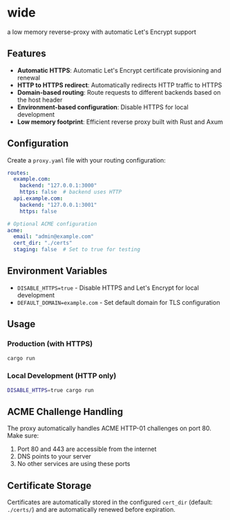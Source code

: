 # wide
a low memory reverse-proxy with automatic Let's Encrypt support

## Features

- **Automatic HTTPS**: Automatic Let's Encrypt certificate provisioning and renewal
- **HTTP to HTTPS redirect**: Automatically redirects HTTP traffic to HTTPS
- **Domain-based routing**: Route requests to different backends based on the host header
- **Environment-based configuration**: Disable HTTPS for local development
- **Low memory footprint**: Efficient reverse proxy built with Rust and Axum

## Configuration

Create a `proxy.yaml` file with your routing configuration:

```yaml
routes:
  example.com:
    backend: "127.0.0.1:3000"
    https: false  # backend uses HTTP
  api.example.com:
    backend: "127.0.0.1:3001"
    https: false

# Optional ACME configuration
acme:
  email: "admin@example.com"
  cert_dir: "./certs"
  staging: false  # Set to true for testing
```

## Environment Variables

- `DISABLE_HTTPS=true` - Disable HTTPS and Let's Encrypt for local development
- `DEFAULT_DOMAIN=example.com` - Set default domain for TLS configuration

## Usage

### Production (with HTTPS)
```bash
cargo run
```

### Local Development (HTTP only)
```bash
DISABLE_HTTPS=true cargo run
```

## ACME Challenge Handling

The proxy automatically handles ACME HTTP-01 challenges on port 80. Make sure:
1. Port 80 and 443 are accessible from the internet
2. DNS points to your server
3. No other services are using these ports

## Certificate Storage

Certificates are automatically stored in the configured `cert_dir` (default: `./certs/`) and are automatically renewed before expiration.
